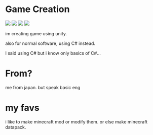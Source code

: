 # Game Creation

<p>
    <img src="https://img.shields.io/badge/-Unity-000000.svg?logo=unity&style=popout">
    <img src="https://img.shields.io/badge/Editor-VScode-darkblue.svg?logo=visualstudiocode&style=popout">
    <img src="https://img.shields.io/badge/Discord-hayattgd1366-7289DA.svg?logo=discord&style=popout">
    <img src="https://img.shields.io/badge/-CSharp-brightgreen.svg?logo=csharp&style=popout">
</p>

im creating game using unity.

also for normal software, using C# instead.

I said using C# but i know only basics of C#...

# From?

me from japan. but speak basic eng

# my favs

i like to make minecraft mod or modify them.
or else make minecraft datapack.
